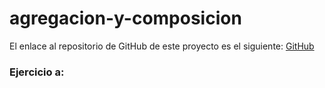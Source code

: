 # agregacion-y-composicion

El enlace al repositorio de GitHub de este proyecto es el siguiente: [GitHub]()

### Ejercicio a: 
